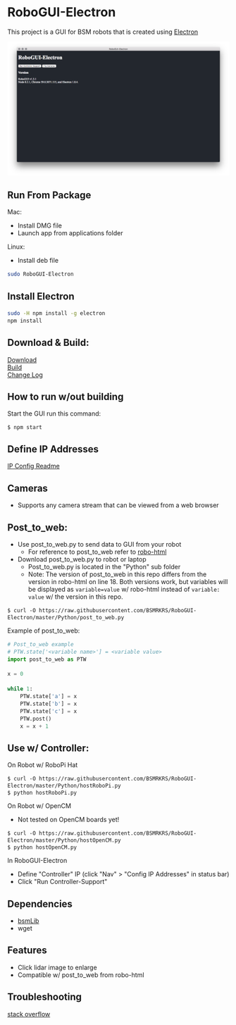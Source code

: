 # RoboGUI-Electron

This project is a GUI for BSM robots that is created using [Electron](https://electronjs.org)

![alt text](https://raw.githubusercontent.com/BSMRKRS/RoboGUI-Electron/master/docs/window.png)

## Run From Package

Mac:
- Install DMG file
- Launch app from applications folder

Linux:
- Install deb file

```bash
sudo RoboGUI-Electron
```

## Install Electron

```bash
sudo -H npm install -g electron
npm install
```

## Download & Build:

[Download](https://github.com/BSMRKRS/RoboGUI-Electron/releases) <br />
[Build](/docs/Build.md/) <br />
[Change Log](/docs/Changes.md/)


## How to run w/out building

Start the GUI run this command:
```
$ npm start
```

## Define IP Addresses

[IP Config Readme](/docs/ip_config.md/)

## Cameras

- Supports any camera stream that can be viewed from a web browser

## Post_to_web:

- Use post_to_web.py to send data to GUI from your robot
  - For reference to post_to_web refer to [robo-html](https://github.com/BSMRKRS/robo-html)
- Download post_to_web.py to robot or laptop
  - Post_to_web.py is located in the "Python" sub folder
  - Note: The version of post_to_web in this repo differs from the version in robo-html on line 18. Both versions work, but variables will be displayed as `variable=value` w/ robo-html instead of `variable: value` w/ the version in this repo.

```
$ curl -O https://raw.githubusercontent.com/BSMRKRS/RoboGUI-Electron/master/Python/post_to_web.py
```

Example of post_to_web:
```python
# Post_to_web example
# PTW.state['<variable name>'] = <variable value>
import post_to_web as PTW

x = 0

while 1:
    PTW.state['a'] = x
    PTW.state['b'] = x
    PTW.state['c'] = x
    PTW.post()
    x = x + 1
```

## Use w/ Controller:

On Robot w/ RoboPi Hat

```
$ curl -O https://raw.githubusercontent.com/BSMRKRS/RoboGUI-Electron/master/Python/hostRoboPi.py
$ python hostRoboPi.py
```

On Robot w/ OpenCM
- Not tested on OpenCM boards yet!

```
$ curl -O https://raw.githubusercontent.com/BSMRKRS/RoboGUI-Electron/master/Python/hostOpenCM.py
$ python hostOpenCM.py
```

In RoboGUI-Electron
- Define "Controller" IP (click "Nav" > "Config IP Addresses" in status bar)
- Click "Run Controller-Support"

## Dependencies

- [bsmLib](https://github.com/BSMRKRS/bsmLib/)
- wget


## Features

- Click lidar image to enlarge
- Compatible w/ post_to_web from robo-html

## Troubleshooting

[stack overflow](https://stackoverflow.com/questions/42308879/npm-err-code-elifecycle)
